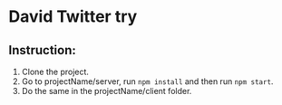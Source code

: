 # David Twitter try

## Instruction:
1. Clone the project.
2. Go to projectName/server, run ```npm install``` and then run ```npm start```.
3. Do the same in the projectName/client folder.
